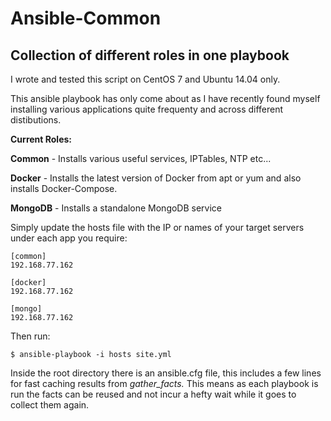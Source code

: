 # Ansible-Common
## Collection of different roles in one playbook

I wrote and tested this script on CentOS 7 and Ubuntu 14.04 only.

This ansible playbook has only come about as I have recently found myself installing various applications quite frequenty and across different distibutions.

**Current Roles:**

**Common** - Installs various useful services, IPTables, NTP etc...


**Docker** - Installs the latest version of Docker from apt or yum and also installs Docker-Compose.

**MongoDB** - Installs a standalone MongoDB service


Simply update the hosts file with the IP or names of your target servers under each app you require:

````
[common]
192.168.77.162

[docker]
192.168.77.162

[mongo]
192.168.77.162
````

Then run: 

````
$ ansible-playbook -i hosts site.yml
````

Inside the root directory there is an ansible.cfg file, this includes a few lines for fast caching results from *gather_facts.* This means as each playbook is run the facts can be reused and not incur a hefty wait while it goes to collect them again.
